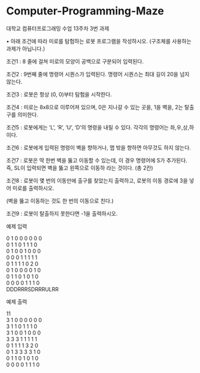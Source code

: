 # Computer-Programming-Maze
대학교 컴퓨터프로그래밍 수업 13주차 3번 과제

• 아래 조건에 따라 미로를 탐험하는 로봇 프로그램을 작성하시오. (구조체를 사용하는 과제가 아닙니다.)

조건1 : 8 줄에 걸쳐 미로의 모양이 공백으로 구분되어 입력된다.

조건2 : 9번째 줄에 명령어 시퀀스가 입력된다. 명령어 시퀀스는 최대 길이 20을 넘지 않는다.

조건3 : 로봇은 항상 (0, 0)부터 탐험을 시작한다.

조건4 : 미로는 8x8으로 이루어져 있으며, 0은 지나갈 수 있는 곳을, 1을 벽을, 2는 탈출구를 의미한다.

조건5 : 로봇에게는 ’L’, ‘R’, ‘U’, ‘D’의 명령을 내릴 수 있다. 각각의 명령어는 좌,우,상,하 이다.

조건6 : 로봇에게 입력된 명령이 벽을 향하거나, 맵 밖을 향하면 아무것도 하지 않는다.

조건7 : 로봇은 딱 한번 벽을 뚫고 이동할 수 있는데, 이 경우 명령어에 S가 추가된다. 즉, SL이 입력되면 벽을 뚫고 왼쪽으로 이동하
라는 것이다. (총 2칸)

조건8 : 로봇이 몇 번의 이동만에 출구를 찾았는지 출력하고, 로봇의 이동 경로에 3을 넣어 미로를 출력하시오.

(벽을 뚫고 이동하는 것도 한 번의 이동으로 친다.)

조건9 : 로봇이 탈출하지 못한다면 -1을 출력하시오.


예제 입력

0 1 0 0 0 0 0 0  
0 1 1 0 1 1 1 0  
0 1 0 0 1 0 0 0  
0 0 0 1 1 1 1 1  
0 1 1 1 1 0 2 0  
0 1 0 0 0 0 1 0  
0 1 1 0 1 0 1 0  
0 0 0 0 1 1 1 0  
DDDRRRSDRRRULRR  


예제 출력

11  
3 1 0 0 0 0 0 0  
3 1 1 0 1 1 1 0  
3 1 0 0 1 0 0 0  
3 3 3 1 1 1 1 1  
0 1 1 1 1 3 2 0  
0 1 3 3 3 3 1 0  
0 1 1 0 1 0 1 0  
0 0 0 0 1 1 1 0  

